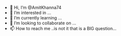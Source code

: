 - 👋 Hi, I’m @AmitKhanna74
- 👀 I’m interested in ...
- 🌱 I’m currently learning ...
- 💞️ I’m looking to collaborate on ...
- 📫 How to reach me ..is not it that is a BIG question...

<!---
AmitKhanna74/AmitKhanna74 is a ✨ special ✨ repository because its `README.md` (this file) appears on your GitHub profile.
You can click the Preview link to take a look at your changes.
--->
